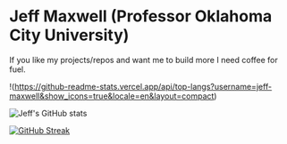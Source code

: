 # Jeff Maxwell (Professor Oklahoma City University)

If you like my projects/repos and want me to build more I need coffee for fuel.

!(https://github-readme-stats.vercel.app/api/top-langs?username=jeff-maxwell&show_icons=true&locale=en&layout=compact)

![Jeff's GitHub stats](https://github-readme-stats.vercel.app/api?username=jeff-maxwell&show_icons=true&theme=transparent)

[![GitHub Streak](https://github-readme-streak-stats.herokuapp.com?user=jeff-maxwell)](https://git.io/streak-stats)
